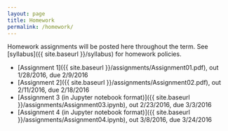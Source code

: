 ```yaml
---
layout: page
title: Homework
permalink: /homework/
---
```


Homework assignments will be posted here throughout the term.
See [syllabus]({{ site.baseurl }}/syllabus) for homework policies.

- [Assignment 1]({{ site.baseurl }}/assignments/Assignment01.pdf), out 1/28/2016, due 2/9/2016
- [Assignment 2]({{ site.baseurl }}/assignments/Assignment02.pdf), out 2/11/2016, due 2/18/2016
- [Assignment 3 (in Jupyter notebook format)]({{ site.baseurl }}/assignments/Assignment03.ipynb), out 2/23/2016, due 3/3/2016
- [Assignment 4 (in Jupyter notebook format)]({{ site.baseurl }}/assignments/Assignment04.ipynb), out 3/8/2016, due 3/24/2016

